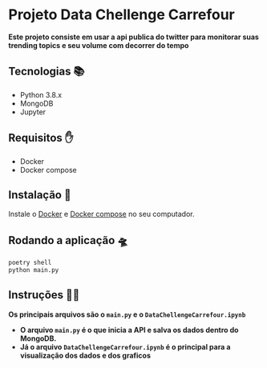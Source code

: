 # Projeto Data Chellenge Carrefour

**Este projeto consiste em usar a api publica do twitter para monitorar suas trending topics e seu volume com decorrer do tempo**

## Tecnologias 📚

- Python 3.8.x
- MongoDB
- Jupyter

## Requisitos ✋

- Docker
- Docker compose

## Instalação 💽

Instale o [Docker](https://www.docker.com) e [Docker compose](https://docs.docker.com/compose/) no seu computador.

## Rodando a aplicação 🛸

```sh
poetry shell
python main.py
```

## Instruções 👨‍💻
**Os principais arquivos são o ```main.py``` e o ```DataChellengeCarrefour.ipynb```** 
- **O arquivo ```main.py``` é o que inicia a API e salva os dados dentro do MongoDB.**
- **Já o arquivo ```DataChellengeCarrefour.ipynb``` é o principal para a visualização dos dados e dos graficos**
